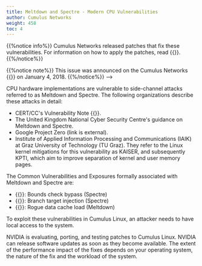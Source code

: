 ```yaml
---
title: Meltdown and Spectre - Modern CPU Vulnerabilities
author: Cumulus Networks
weight: 458
toc: 4
---
```


{{%notice info%}}
Cumulus Networks released patches that fix these vulnerabilities. For information on how to apply the patches, read {{<link url="Spectre-and-Meltdown-Vulnerability-Fixes" text="this article">}}.
{{%/notice%}}
<!-->
{{%notice note%}}
This issue was announced on the Cumulus Networks {{<exlink url="https://lists.cumulusnetworks.com/pipermail/cumulus-security-announce/2018-January/000011.html" text="security announcement mailing list">}}
on January 4, 2018.
{{%/notice%}}
-->
CPU hardware implementations are vulnerable to side-channel attacks referred to as Meltdown and Spectre. The following organizations describe these attacks in detail:

- CERT/CC's Vulnerability Note {{<exlink url="https://www.kb.cert.org/vuls/id/584653" text="VU#584653">}}.
- The United Kingdom National Cyber Security Centre's guidance on Meltdown and Spectre.
- Google Project Zero (link is external).
- Institute of Applied Information Processing and Communications (IAIK) at Graz University of Technology (TU Graz). They refer to the Linux kernel mitigations for this vulnerability as KAISER, and subsequently KPTI, which aim to improve separation of kernel and user memory pages.

The Common Vulnerabilities and Exposures formally associated with Meltdown and Spectre are:

- {{<exlink url="https://cve.mitre.org/cgi-bin/cvename.cgi?name=CVE-2017-5753" text="CVE-2017-5753">}}: Bounds check bypass (Spectre)
- {{<exlink url="https://cve.mitre.org/cgi-bin/cvename.cgi?name=CVE-2017-5715" text="CVE-2017-5715">}}: Branch target injection (Spectre)
- {{<exlink url="https://cve.mitre.org/cgi-bin/cvename.cgi?name=CVE-2017-5754" text="CVE-2017-5754">}}: Rogue data cache load (Meltdown)

To exploit these vulnerabilities in Cumulus Linux, an attacker needs to have local access to the system.

NVIDIA is evaluating, porting, and testing patches to Cumulus Linux. NVIDIA can release software updates as soon as they become available. The extent of the performance impact of the fixes depends on your operating system, the nature of the fix and the workload of the system.

<!--NVIDIA is evaluating, porting, and testing patches to Cumulus Linux. NVIDIA can release software updates as soon as they become available, and is going to announce any updates on the {{<exlink url="https://lists.cumulusnetworks.com/listinfo/cumulus-security-announce" text="cumulus-security-announce">}} mailing list. At this point, the performance impact of the fixes is unclear; the extent of the impact depends on the operating system, the nature of the fix and the workload of the system.-->